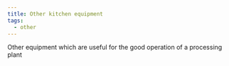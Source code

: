 ```yaml
---
title: Other kitchen equipment
tags:
  - other
---
```

Other equipment which are useful for the good operation of a processing plant